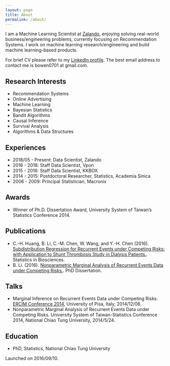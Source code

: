 ```yaml
---
layout: page
title: About
permalink: /about/
---
```


I am a Machine Learning Scientist at [Zalando](https://en.zalando.de/), enjoying solving real-world business/engineering problems, currently focusing on Recommendation Systems. I work on machine learning research/engineering and build machine learning-based products.

For brief CV please refer to my [LinkedIn profile](https://www.linkedin.com/in/bowenli0701/). The best email address to contact me is bowen0701 at gmail.com.

## Research Interests

- Recommendation Systems
- Online Advertising
- Machine Learning
- Bayesian Statistics
- Bandit Algorithms
- Causal Inference
- Survival Analysis
- Algorithms & Data Structures

## Experiences

- 2018/05 - Present: Data Scientist, Zalando
- 2016 - 2018: Staff Data Scientist, Vpon
- 2015 - 2016: Staff Data Scientist, KKBOX
- 2014 - 2015: Postdoctoral Researcher, Statistics, Academia Sinica
- 2006 - 2009: Principal Statistician, Macronix

## Awards

- Winner of Ph.D. Dissertation Award, University System of Taiwan’s Statistics Conference 2014.

## Publications

- C.-H. Huang, B. Li, C.-M. Chen, W. Wang, and Y.-H. Chen (2016). [Subdistribution Regression for Recurrent Events under Competing Risks: with Application to Shunt Thrombosis Study in Dialysis Patients.](http://link.springer.com/article/10.1007/s12561-016-9161-0). Statistics in Biosciences.
- B. Li. (2016). [Nonparametric Marginal Analysis of Recurrent Events Data under Competing Risks.](https://arxiv.org/abs/1707.01822). PhD Dissertation.

## Talks

- Marginal Inference on Recurrent Events Data under Competing Risks. [ERCIM Conference 2014](http://cmstatistics.org/ERCIM2014/index.php), University of Pisa, Italy, 2014/12/06.
- Nonparametric Marginal Analysis of Recurrent Events Data under Competing Risks. University System of Taiwan-Statistics Conference 2014, National Chiao Tung University, 2014/5/24.

## Education

- PhD, Statistics, National Chiao Tung University

Launched on 2016/09/10.

